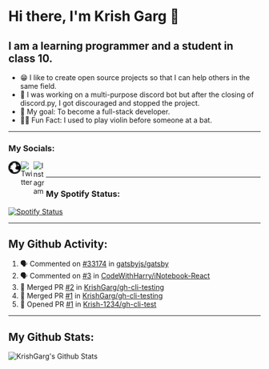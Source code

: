 # Hi there, I'm Krish Garg  👋

## I am a learning programmer and a student in class 10.
- 😁 I like to create open source projects so that I can help others in the same field.
- 🤖 I was working on a multi-purpose discord bot but after the closing of discord.py, I got discouraged and stopped the project.
- 🥅 My goal: To become a full-stack developer.
- 👨‍🏭 Fun Fact: I used to play violin before someone at a bat.
---
### My Socials:
[<img align="left" alt="Website" width="25px" src="https://raw.githubusercontent.com/iconic/open-iconic/master/svg/globe.svg" />][website]
[<img align="left" alt="Twitter" width="25px" src="https://cdn.jsdelivr.net/npm/simple-icons@v3/icons/twitter.svg" />][twitter]
[<img align="left" alt="Instagram" width="25px" src="https://cdn.jsdelivr.net/npm/simple-icons@v3/icons/instagram.svg" />][instagram]
<br />

---

### My Spotify Status:
[<img src="https://readme-spotify-status-ten.vercel.app/api/run-spotify-status" alt="Spotify Status" width="400" />](https://open.spotify.com/user/2s0gb214xlmojv1cb8hb9ihze)


---
## My Github Activity:
<!--START_SECTION:activity-->
1. 🗣 Commented on [#33174](https://github.com/gatsbyjs/gatsby/issues/33174) in [gatsbyjs/gatsby](https://github.com/gatsbyjs/gatsby)
2. 🗣 Commented on [#3](https://github.com/CodeWithHarry/iNotebook-React/issues/3) in [CodeWithHarry/iNotebook-React](https://github.com/CodeWithHarry/iNotebook-React)
3. 🎉 Merged PR [#2](https://github.com/KrishGarg/gh-cli-testing/pull/2) in [KrishGarg/gh-cli-testing](https://github.com/KrishGarg/gh-cli-testing)
4. 🎉 Merged PR [#1](https://github.com/KrishGarg/gh-cli-testing/pull/1) in [KrishGarg/gh-cli-testing](https://github.com/KrishGarg/gh-cli-testing)
5. 💪 Opened PR [#1](https://github.com/Krish-1234/gh-cli-test/pull/1) in [Krish-1234/gh-cli-test](https://github.com/Krish-1234/gh-cli-test)
<!--END_SECTION:activity-->

---
## My Github Stats:
<img align="left" alt="KrishGarg's Github Stats" src="https://github-readme-stats-plum-chi.vercel.app/api?username=KrishGarg&show_icons=true&hide_border=true&theme=tokyonight" />

[website]: https://krishgarg.ga/
[twitter]: https://twitter.com/KrishGa95586696
[instagram]: https://www.instagram.com/krishgarg6306/
